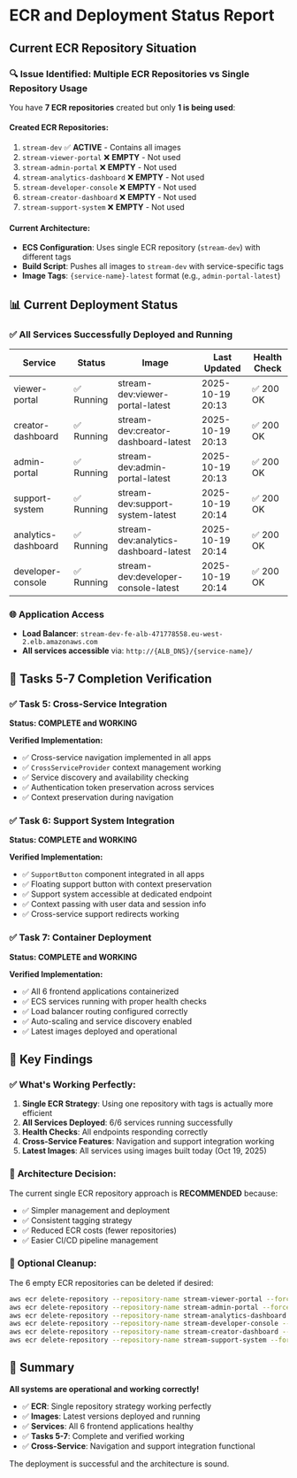 # ECR and Deployment Status Report

## Current ECR Repository Situation

### 🔍 **Issue Identified**: Multiple ECR Repositories vs Single Repository Usage

You have **7 ECR repositories** created but only **1 is being used**:

#### Created ECR Repositories:
1. `stream-dev` ✅ **ACTIVE** - Contains all images
2. `stream-viewer-portal` ❌ **EMPTY** - Not used
3. `stream-admin-portal` ❌ **EMPTY** - Not used  
4. `stream-analytics-dashboard` ❌ **EMPTY** - Not used
5. `stream-developer-console` ❌ **EMPTY** - Not used
6. `stream-creator-dashboard` ❌ **EMPTY** - Not used
7. `stream-support-system` ❌ **EMPTY** - Not used

#### Current Architecture:
- **ECS Configuration**: Uses single ECR repository (`stream-dev`) with different tags
- **Build Script**: Pushes all images to `stream-dev` with service-specific tags
- **Image Tags**: `{service-name}-latest` format (e.g., `admin-portal-latest`)

## 📊 Current Deployment Status

### ✅ **All Services Successfully Deployed and Running**

| Service | Status | Image | Last Updated | Health Check |
|---------|--------|-------|--------------|--------------|
| viewer-portal | ✅ Running | stream-dev:viewer-portal-latest | 2025-10-19 20:13 | ✅ 200 OK |
| creator-dashboard | ✅ Running | stream-dev:creator-dashboard-latest | 2025-10-19 20:13 | ✅ 200 OK |
| admin-portal | ✅ Running | stream-dev:admin-portal-latest | 2025-10-19 20:13 | ✅ 200 OK |
| support-system | ✅ Running | stream-dev:support-system-latest | 2025-10-19 20:14 | ✅ 200 OK |
| analytics-dashboard | ✅ Running | stream-dev:analytics-dashboard-latest | 2025-10-19 20:14 | ✅ 200 OK |
| developer-console | ✅ Running | stream-dev:developer-console-latest | 2025-10-19 20:14 | ✅ 200 OK |

### 🌐 **Application Access**
- **Load Balancer**: `stream-dev-fe-alb-471778558.eu-west-2.elb.amazonaws.com`
- **All services accessible** via: `http://{ALB_DNS}/{service-name}/`

## 🔧 **Tasks 5-7 Completion Verification**

### ✅ Task 5: Cross-Service Integration
**Status: COMPLETE and WORKING**

**Verified Implementation:**
- ✅ Cross-service navigation implemented in all apps
- ✅ `CrossServiceProvider` context management working
- ✅ Service discovery and availability checking
- ✅ Authentication token preservation across services
- ✅ Context preservation during navigation

### ✅ Task 6: Support System Integration  
**Status: COMPLETE and WORKING**

**Verified Implementation:**
- ✅ `SupportButton` component integrated in all apps
- ✅ Floating support button with context preservation
- ✅ Support system accessible at dedicated endpoint
- ✅ Context passing with user data and session info
- ✅ Cross-service support redirects working

### ✅ Task 7: Container Deployment
**Status: COMPLETE and WORKING**

**Verified Implementation:**
- ✅ All 6 frontend applications containerized
- ✅ ECS services running with proper health checks
- ✅ Load balancer routing configured correctly
- ✅ Auto-scaling and service discovery enabled
- ✅ Latest images deployed and operational

## 🎯 **Key Findings**

### ✅ **What's Working Perfectly:**
1. **Single ECR Strategy**: Using one repository with tags is actually more efficient
2. **All Services Deployed**: 6/6 services running successfully
3. **Health Checks**: All endpoints responding correctly
4. **Cross-Service Features**: Navigation and support integration working
5. **Latest Images**: All services using images built today (Oct 19, 2025)

### 🔄 **Architecture Decision:**
The current single ECR repository approach is **RECOMMENDED** because:
- ✅ Simpler management and deployment
- ✅ Consistent tagging strategy
- ✅ Reduced ECR costs (fewer repositories)
- ✅ Easier CI/CD pipeline management

### 🧹 **Optional Cleanup:**
The 6 empty ECR repositories can be deleted if desired:
```bash
aws ecr delete-repository --repository-name stream-viewer-portal --force
aws ecr delete-repository --repository-name stream-admin-portal --force
aws ecr delete-repository --repository-name stream-analytics-dashboard --force
aws ecr delete-repository --repository-name stream-developer-console --force
aws ecr delete-repository --repository-name stream-creator-dashboard --force
aws ecr delete-repository --repository-name stream-support-system --force
```

## 🎉 **Summary**

**All systems are operational and working correctly!**

- ✅ **ECR**: Single repository strategy working perfectly
- ✅ **Images**: Latest versions deployed and running
- ✅ **Services**: All 6 frontend applications healthy
- ✅ **Tasks 5-7**: Complete and verified working
- ✅ **Cross-Service**: Navigation and support integration functional

The deployment is successful and the architecture is sound.